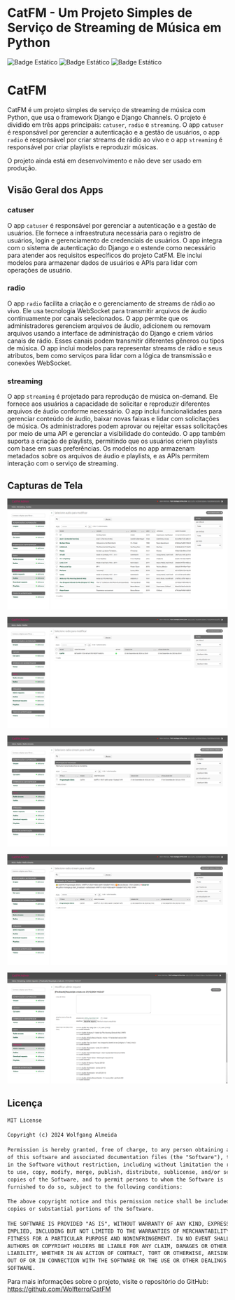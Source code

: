 # CatFM - Um Projeto Simples de Serviço de Streaming de Música em Python

![Badge Estático](https://img.shields.io/badge/Python-3.9_%7C_3.10_%7C_3.11_%7C_3.12-blue)
![Badge Estático](https://img.shields.io/badge/Licença-Licença_MIT-green)
![Badge Estático](https://img.shields.io/badge/Cobertura_de_Testes-50_%25-yellow)

# CatFM

CatFM é um projeto simples de serviço de streaming de música com Python, que usa o
framework Django e Django Channels. O projeto é dividido em três apps principais:
`catuser`, `radio` e `streaming`. O app `catuser` é responsável por gerenciar a
autenticação e a gestão de usuários, o app `radio` é responsável por criar streams
de rádio ao vivo e o app `streaming` é responsável por criar playlists e reproduzir
músicas.

O projeto ainda está em desenvolvimento e não deve ser usado em produção.

## Visão Geral dos Apps

### catuser

O app `catuser` é responsável por gerenciar a autenticação e a gestão de usuários.
Ele fornece a infraestrutura necessária para o registro de usuários, login e
gerenciamento de credenciais de usuários. O app integra com o sistema de
autenticação do Django e o estende como necessário para atender aos requisitos
específicos do projeto CatFM. Ele inclui modelos para armazenar dados de usuários
e APIs para lidar com operações de usuário.

### radio

O app `radio` facilita a criação e o gerenciamento de streams de rádio ao vivo.
Ele usa tecnologia WebSocket para transmitir arquivos de áudio continuamente por
canais selecionados. O app permite que os administradores gerenciem arquivos de
áudio, adicionem ou removam arquivos usando a interface de administração do
Django e criem vários canais de rádio. Esses canais podem transmitir diferentes
gêneros ou tipos de música. O app inclui modelos para representar streams de rádio
e seus atributos, bem como serviços para lidar com a lógica de transmissão e
conexões WebSocket.

### streaming

O app `streaming` é projetado para reprodução de música on-demand. Ele fornece
aos usuários a capacidade de solicitar e reproduzir diferentes arquivos de áudio
conforme necessário. O app inclui funcionalidades para gerenciar conteúdo de
áudio, baixar novas faixas e lidar com solicitações de música. Os administradores
podem aprovar ou rejeitar essas solicitações por meio de uma API e gerenciar a
visibilidade do conteúdo. O app também suporta a criação de playlists, permitindo
que os usuários criem playlists com base em suas preferências. Os modelos no app
armazenam metadados sobre os arquivos de áudio e playlists, e as APIs permitem
interação com o serviço de streaming.

## Capturas de Tela

![Audio Streaming](https://github.com/Wolfterro/CatFM/blob/master/docs/screenshots/screenshot01.png?raw=true)

![Radio List](https://github.com/Wolfterro/CatFM/blob/master/docs/screenshots/screenshot02.png?raw=true)

![Radio Stream List](https://github.com/Wolfterro/CatFM/blob/master/docs/screenshots/screenshot03.png?raw=true)

![Radio Broadcast Info](https://github.com/Wolfterro/CatFM/blob/master/docs/screenshots/screenshot04.png?raw=true)

![Admin Requests](https://github.com/Wolfterro/CatFM/blob/master/docs/screenshots/screenshot05.png?raw=true)

## Licença

```txt
MIT License

Copyright (c) 2024 Wolfgang Almeida

Permission is hereby granted, free of charge, to any person obtaining a copy
of this software and associated documentation files (the "Software"), to deal
in the Software without restriction, including without limitation the rights
to use, copy, modify, merge, publish, distribute, sublicense, and/or sell
copies of the Software, and to permit persons to whom the Software is
furnished to do so, subject to the following conditions:

The above copyright notice and this permission notice shall be included in all
copies or substantial portions of the Software.

THE SOFTWARE IS PROVIDED "AS IS", WITHOUT WARRANTY OF ANY KIND, EXPRESS OR
IMPLIED, INCLUDING BUT NOT LIMITED TO THE WARRANTIES OF MERCHANTABILITY,
FITNESS FOR A PARTICULAR PURPOSE AND NONINFRINGEMENT. IN NO EVENT SHALL THE
AUTHORS OR COPYRIGHT HOLDERS BE LIABLE FOR ANY CLAIM, DAMAGES OR OTHER
LIABILITY, WHETHER IN AN ACTION OF CONTRACT, TORT OR OTHERWISE, ARISING FROM,
OUT OF OR IN CONNECTION WITH THE SOFTWARE OR THE USE OR OTHER DEALINGS IN THE
SOFTWARE.

```

Para mais informações sobre o projeto, visite o repositório do GitHub:
https://github.com/Wolfterro/CatFM
